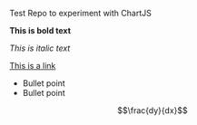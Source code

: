 Test Repo to experiment with ChartJS


**This is bold text**

*This is italic text*

[This is a link](www.youtube.com)

  - Bullet point
  - Bullet point
  
  $$\frac{dy}{dx}$$
